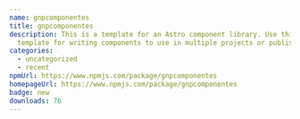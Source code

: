```yaml
---
name: gnpcomponentes
title: gnpcomponentes
description: This is a template for an Astro component library. Use this
  template for writing components to use in multiple projects or publish to NPM.
categories:
  - uncategorized
  - recent
npmUrl: https://www.npmjs.com/package/gnpcomponentes
homepageUrl: https://www.npmjs.com/package/gnpcomponentes
badge: new
downloads: 76
---
```

